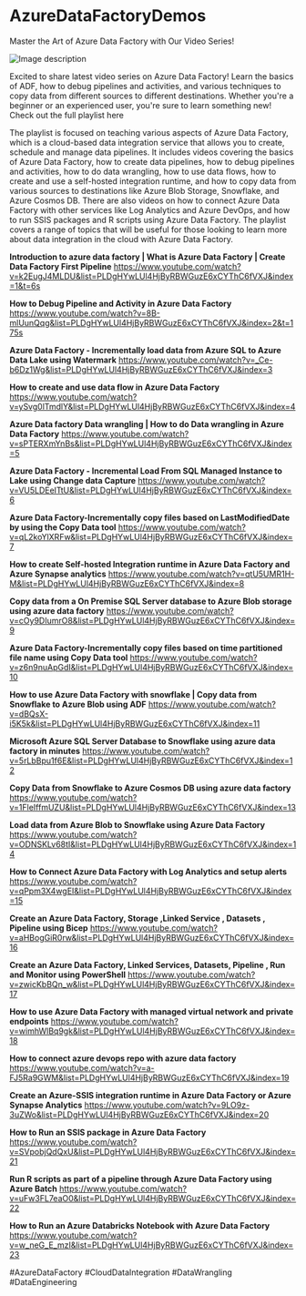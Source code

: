 # AzureDataFactoryDemos
Master the Art of Azure Data Factory with Our Video Series!


![Image description](https://dev-to-uploads.s3.amazonaws.com/uploads/articles/34tw985kf8ed98ox7c2z.jpg)

Excited to share  latest video series on Azure Data Factory! Learn the basics of ADF, how to debug pipelines and activities, and various techniques to copy data from different sources to different destinations. Whether you're a beginner or an experienced user, you're sure to learn something new! Check out the full playlist here

The playlist is focused on teaching various aspects of Azure Data Factory, which is a cloud-based data integration service that allows you to create, schedule and manage data pipelines. It includes videos covering the basics of Azure Data Factory, how to create data pipelines, how to debug pipelines and activities, how to do data wrangling, how to use data flows, how to create and use a self-hosted integration runtime, and how to copy data from various sources to destinations like Azure Blob Storage, Snowflake, and Azure Cosmos DB. There are also videos on how to connect Azure Data Factory with other services like Log Analytics and Azure DevOps, and how to run SSIS packages and R scripts using Azure Data Factory. The playlist covers a range of topics that will be useful for those looking to learn more about data integration in the cloud with Azure Data Factory.

**Introduction to azure data factory | What is Azure Data Factory | Create Data Factory First Pipeline**
https://www.youtube.com/watch?v=k2EugJ4MLDU&list=PLDgHYwLUl4HjByRBWGuzE6xCYThC6fVXJ&index=1&t=6s

**How to Debug Pipeline and Activity in Azure Data Factory**
https://www.youtube.com/watch?v=8B-mlUunQqg&list=PLDgHYwLUl4HjByRBWGuzE6xCYThC6fVXJ&index=2&t=175s

**Azure Data Factory - Incrementally load data from Azure SQL to Azure Data Lake using Watermark**
https://www.youtube.com/watch?v=_Ce-b6Dz1Wg&list=PLDgHYwLUl4HjByRBWGuzE6xCYThC6fVXJ&index=3

**How to create and use data flow in Azure Data Factory**
https://www.youtube.com/watch?v=ySvg0lTmdlY&list=PLDgHYwLUl4HjByRBWGuzE6xCYThC6fVXJ&index=4

**Azure Data factory Data wrangling | How to do Data wrangling in Azure Data Factory**
https://www.youtube.com/watch?v=sPTERXmYnBs&list=PLDgHYwLUl4HjByRBWGuzE6xCYThC6fVXJ&index=5

**Azure Data Factory - Incremental Load From SQL Managed Instance to Lake using Change data Capture**
https://www.youtube.com/watch?v=VU5LDEeITtU&list=PLDgHYwLUl4HjByRBWGuzE6xCYThC6fVXJ&index=6

**Azure Data Factory-Incrementally copy files based on LastModifiedDate by using the Copy Data tool**
https://www.youtube.com/watch?v=qL2koYlXRFw&list=PLDgHYwLUl4HjByRBWGuzE6xCYThC6fVXJ&index=7

**How to create Self-hosted Integration runtime in Azure Data Factory and Azure Synapse analytics**
https://www.youtube.com/watch?v=qtU5UMR1H-M&list=PLDgHYwLUl4HjByRBWGuzE6xCYThC6fVXJ&index=8

**Copy data from a On Premise SQL Server database to Azure Blob storage using azure data factory**
https://www.youtube.com/watch?v=cOy9DIumrO8&list=PLDgHYwLUl4HjByRBWGuzE6xCYThC6fVXJ&index=9

**Azure Data Factory-Incrementally copy files based on time partitioned file name using Copy Data tool**
https://www.youtube.com/watch?v=z6n9nuApGdI&list=PLDgHYwLUl4HjByRBWGuzE6xCYThC6fVXJ&index=10

**How to use Azure Data Factory with snowflake | Copy data from Snowflake to Azure Blob using ADF**	
https://www.youtube.com/watch?v=dBQsX-i5K5k&list=PLDgHYwLUl4HjByRBWGuzE6xCYThC6fVXJ&index=11

**Microsoft Azure SQL Server Database to Snowflake using azure data factory in minutes**
https://www.youtube.com/watch?v=5rLbBpu1f6E&list=PLDgHYwLUl4HjByRBWGuzE6xCYThC6fVXJ&index=12

**Copy Data from Snowflake to Azure Cosmos DB using azure data factory**
https://www.youtube.com/watch?v=1FleIffmUZU&list=PLDgHYwLUl4HjByRBWGuzE6xCYThC6fVXJ&index=13

**Load data from Azure Blob to Snowflake using Azure Data Factory**
https://www.youtube.com/watch?v=ODNSKLv68tI&list=PLDgHYwLUl4HjByRBWGuzE6xCYThC6fVXJ&index=14

**How to Connect Azure Data Factory with Log Analytics and setup alerts**
https://www.youtube.com/watch?v=qPpm3X4wgEI&list=PLDgHYwLUl4HjByRBWGuzE6xCYThC6fVXJ&index=15

**Create an Azure Data Factory, Storage ,Linked Service , Datasets , Pipeline using Bicep**
https://www.youtube.com/watch?v=aHBogGiR0rw&list=PLDgHYwLUl4HjByRBWGuzE6xCYThC6fVXJ&index=16

**Create an Azure Data Factory, Linked Services, Datasets, Pipeline , Run and Monitor using PowerShell**
https://www.youtube.com/watch?v=zwicKbBQn_w&list=PLDgHYwLUl4HjByRBWGuzE6xCYThC6fVXJ&index=17

**How to use Azure Data Factory with managed virtual network and private endpoints**
https://www.youtube.com/watch?v=wimhWlBq9gk&list=PLDgHYwLUl4HjByRBWGuzE6xCYThC6fVXJ&index=18

**How to connect azure devops repo with azure data factory**
https://www.youtube.com/watch?v=a-FJ5Ra9GWM&list=PLDgHYwLUl4HjByRBWGuzE6xCYThC6fVXJ&index=19

**Create an Azure-SSIS integration runtime in Azure Data Factory or Azure Synapse Analytics**
https://www.youtube.com/watch?v=9LO9z-3uZWo&list=PLDgHYwLUl4HjByRBWGuzE6xCYThC6fVXJ&index=20

**How to Run an SSIS package in Azure Data Factory**	
https://www.youtube.com/watch?v=SVpobjQdQxU&list=PLDgHYwLUl4HjByRBWGuzE6xCYThC6fVXJ&index=21

**Run R scripts as part of a pipeline through Azure Data Factory using Azure Batch**
https://www.youtube.com/watch?v=uFw3FL7eaO0&list=PLDgHYwLUl4HjByRBWGuzE6xCYThC6fVXJ&index=22

**How to Run an Azure Databricks Notebook with Azure Data Factory**
https://www.youtube.com/watch?v=w_neG_E_mzI&list=PLDgHYwLUl4HjByRBWGuzE6xCYThC6fVXJ&index=23


#AzureDataFactory #CloudDataIntegration #DataWrangling #DataEngineering

